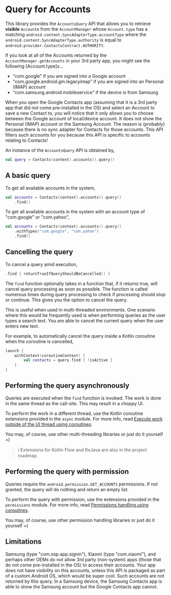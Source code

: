 # Query for Accounts

This library provides the `AccountsQuery` API that allows you to retrieve **visible** `Account`s 
from the `AccountManager` whose `Account.type` has a matching 
`android.content.SyncAdapterType.accountType` where the
`android.content.SyncAdapterType.authority` is equal to
`android.provider.ContactsContract.AUTHORITY`.

If you look at all of the Accounts returned by the `AccountManager.getAccounts` in your 3rd party
app, you might see the following [Account.type]s...

- "com.google" if you are signed into a Google account
- "com.google.android.gm.legacyimap" if you are signed into an Personal (IMAP) account
- "com.samsung.android.mobileservice" if the device is from Samsung

When you open the Google Contacts app (assuming that it is a 3rd party app that did not come 
pre-installed in the OS) and select an Account to save a new Contact to, you will notice that it
only allows you to choose between the Google account of local/device account. It does not show
the Personal (IMAP) account or the Samsung Account. The reason is (probably) because there is no 
sync adapter for Contacts for those accounts. This API filters such accounts for you because this 
API is specific to accounts relating to Contacts!

An instance of the `AccountsQuery` API is obtained by,

```kotlin
val query = Contacts(context).accounts().query()
```

## A basic query

To get all available accounts in the system,

```kotlin
val accounts = Contacts(context).accounts().query()
    .find()
```

To get all available accounts in the system with an account type of "com.google" or "com.yahoo",

```kotlin
val accounts = Contacts(context).accounts().query()
    .withTypes("com.google", "com.yahoo")
    .find()
```

## Cancelling the query

To cancel a query amid execution,

```kotlin
.find { returnTrueIfQueryShouldBeCancelled() }
```

The `find` function optionally takes in a function that, if it returns true, will cancel query
processing as soon as possible. The function is called numerous times during query processing to
check if processing should stop or continue. This gives you the option to cancel the query.

This is useful when used in multi-threaded environments. One scenario where this would be frequently
used is when performing queries as the user types a search text. You are able to cancel the current
query when the user enters new text.

For example, to automatically cancel the query inside a Kotlin coroutine when the coroutine is
cancelled,

```kotlin
launch {
    withContext(coroutineContext) {
        val contacts = query.find { !isActive }
    }
}
```

## Performing the query asynchronously

Queries are executed when the `find` function is invoked. The work is done in the same thread as the
call-site. This may result in a choppy UI.

To perform the work in a different thread, use the Kotlin coroutine extensions provided in
the `async` module. For more info,
read [Execute work outside of the UI thread using coroutines](./../async/async-execution-coroutines.md).

You may, of course, use other multi-threading libraries or just do it yourself =)

> ℹ️ Extensions for Kotlin Flow and RxJava are also in the project roadmap.

## Performing the query with permission

Queries require the `android.permission.GET_ACCOUNTS` permissions. If not granted, the query will 
do nothing and return an empty list.

To perform the query with permission, use the extensions provided in the `permissions` module. For
more info, read [Permissions handling using coroutines](./../permissions/permissions-handling-coroutines.md).

You may, of course, use other permission handling libraries or just do it yourself =)

## Limitations

Samsung (type "com.osp.app.signin"), Xiaomi (type "com.xiaomi"), and perhaps other OEMs do not allow
3rd party (non-system) apps (those that do not come pre-installed in the OS) to access their 
accounts. Your app does not have visibility on this accounts, unless this API is packaged as part 
of a custom Android OS, which would be super cool. Such accounts are not returned by this query. 
In a Samsung device, the Samsung Contacts app is able to show the Samsung account but the Google 
Contacts app cannot.